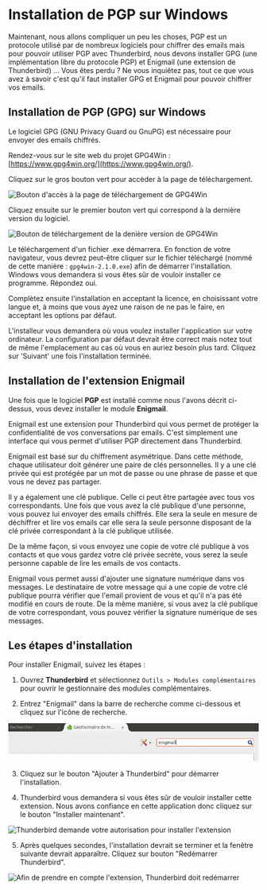 Installation de PGP sur Windows
===============================

Maintenant, nous allons compliquer un peu les choses, PGP est un protocole utilisé par de nombreux logiciels pour chiffrer des emails mais pour pouvoir utiliser PGP avec Thunderbird, nous devons installer GPG (une implémentation libre du protocole PGP) et Enigmail (une extension de Thunderbird) ... Vous êtes perdu ?
Ne vous inquiêtez pas, tout ce que vous avez à savoir c'est qu'il faut installer GPG et Enigmail pour pouvoir chiffrer vos emails.

Installation de PGP (GPG) sur Windows
-------------------------------------

Le logiciel GPG (GNU Privacy Guard ou GnuPG) est nécessaire pour envoyer des emails chiffrés.

Rendez-vous sur le site web du projet GPG4Win : [https://www.gpg4win.org/](https://www.gpg4win.org/).

Cliquez sur le gros bouton vert pour accèder à la page de téléchargement.

![Bouton d'accès à la page de téléchargement de GPG4Win](gpg_win.png)

Cliquez ensuite sur le premier bouton vert qui correspond à la dernière version du logiciel.

![Bouton de téléchargement de la denière version de GPG4Win](gpg_win_2.png)

Le téléchargement d'un fichier .exe démarrera. En fonction de votre navigateur, vous devrez peut-être cliquer sur le fichier téléchargé (nommé de cette manière : `gpg4win-2.1.0.exe`) afin de démarrer l'installation. Windows vous demandera si vous êtes sûr de vouloir installer ce programme. Répondez oui.

Complètez ensuite l'installation en acceptant la licence, en choisissant votre langue et, à moins que vous ayez une raison de ne pas le faire, en acceptant les options par défaut.

L'installeur vous demandera où vous voulez installer l'application sur votre ordinateur. La configuration par défaut devrait être correct mais notez tout de même l'emplacement au cas où vous en auriez besoin plus tard. Cliquez sur 'Suivant' une fois l'installation terminée.

Installation de l'extension Enigmail
------------------------------------

Une fois que le logiciel **PGP** est installé comme nous l'avons décrit ci-dessus, vous devez installer le module **Enigmail**.

Enigmail est une extension pour Thunderbird qui vous permet de protéger la confidentialité de vos conversations par emails. C'est simplement une interface qui vous permet d'utiliser PGP directement dans Thunderbird.

Enigmail est basé sur du chiffrement asymétrique.
Dans cette méthode, chaque utilisateur doit générer une paire de clés personnelles.
Il y a une clé privée qui est protégée par un mot de passe ou une phrase de passe et que vous ne devez pas partager.

Il y a également une clé publique. Celle ci peut être partagée avec tous vos correspondants. Une fois que vous avez la clé publique d'une personne, vous pouvez lui envoyer des emails chiffrés.
Elle sera la seule en mesure de déchiffrer et lire vos emails car elle sera la seule personne disposant de la clé privée correspondant à la clé publique utilisée.

De la même façon, si vous envoyez une copie de votre clé publique à vos contacts et que vous gardez votre clé privée secrète, vous serez la seule personne capable de lire les emails de vos contacts.

Enigmail vous permet aussi d'ajouter une signature numérique dans vos messages.
Le destinataire de votre message qui a une copie de votre clé publique pourra vérifier que l'email provient de vous et qu'il n'a pas été modifié en cours de route.
De la même manière, si vous avez la clé publique de votre correspondant, vous pouvez vérifier la signature numérique de ses messages.

Les étapes d'installation
-------------------------

Pour installer Enigmail, suivez les étapes :

 1. Ouvrez **Thunderbird** et sélectionnez `Outils > Modules complémentaires` pour ouvrir le gestionnaire des modules complémentaires.

 2. Entrez "Enigmail" dans la barre de recherche comme ci-dessous et cliquez sur l'icône de recherche.

 ![Recherche de l'extension Enigmail dans Thunderbird](enigmail_inst_1.png)

 3. Cliquez sur le bouton "Ajouter à Thunderbird" pour démarrer l'installation.

 4. Thunderbird vous demandera si vous êtes sûr de vouloir installer cette extension. Nous avons confiance en cette application donc cliquez sur le bouton "Installer maintenant".

 ![Thunderbird demande votre autorisation pour installer l'extension](enigmail_inst_2.png)

 5. Après quelques secondes, l'installation devrait se terminer et la fenêtre suivante devrait apparaître. Cliquez sur bouton "Redémarrer Thunderbird".

 ![Afin de prendre en compte l'extension, Thunderbird doit redémarrer](enigmail_inst_3.png)
